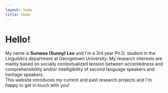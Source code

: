 ```yaml
---
layout: home
title: Home
---
```

# Hello! 
My name is **Sunwoo (Sunny) Lee** and I'm a 3rd year Ph.D. student in the Linguistics department at Georgetown University. 
My research interests are mainly based on socially contextualized tension between accentedness and comprehensibility and/or intelligibility of second language speakers and heritage speakers.  
This website introduces my current and past research projects and I'm happy to get in touch with you!
